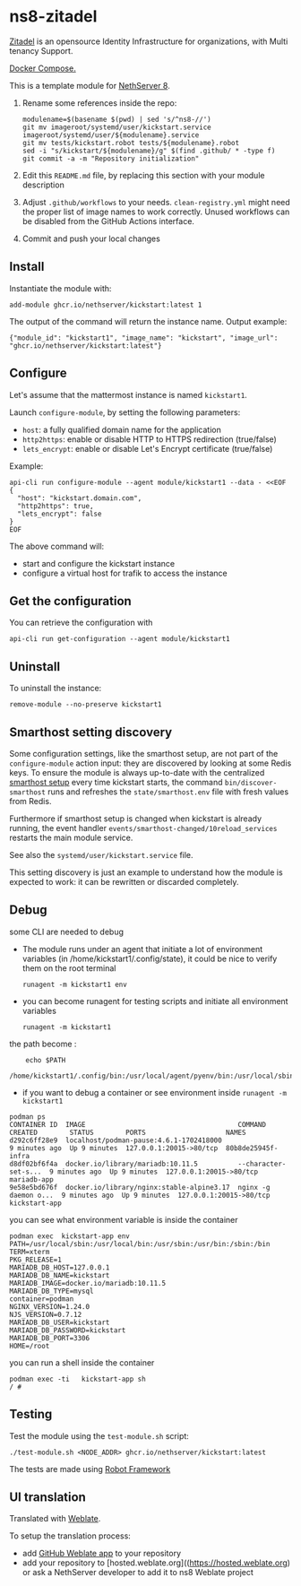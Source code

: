 # ns8-zitadel

[Zitadel](https://zitadel.com/) is an opensource Identity Infrastructure for organizations, with Multi tenancy Support.

[Docker Compose.](https://raw.githubusercontent.com/zitadel/zitadel/main/docs/docs/self-hosting/deploy/docker-compose.yaml)

This is a template module for [NethServer 8](https://github.com/NethServer/ns8-core).

1. Rename some references inside the repo:
   ```
   modulename=$(basename $(pwd) | sed 's/^ns8-//')
   git mv imageroot/systemd/user/kickstart.service imageroot/systemd/user/${modulename}.service
   git mv tests/kickstart.robot tests/${modulename}.robot
   sed -i "s/kickstart/${modulename}/g" $(find .github/ * -type f)
   git commit -a -m "Repository initialization"
   ```

1. Edit this `README.md` file, by replacing this section with your module
   description

1. Adjust `.github/workflows` to your needs. `clean-registry.yml` might
   need the proper list of image names to work correctly. Unused workflows
   can be disabled from the GitHub Actions interface.

1. Commit and push your local changes

## Install

Instantiate the module with:

    add-module ghcr.io/nethserver/kickstart:latest 1

The output of the command will return the instance name.
Output example:

    {"module_id": "kickstart1", "image_name": "kickstart", "image_url": "ghcr.io/nethserver/kickstart:latest"}

## Configure

Let's assume that the mattermost instance is named `kickstart1`.

Launch `configure-module`, by setting the following parameters:
- `host`: a fully qualified domain name for the application
- `http2https`: enable or disable HTTP to HTTPS redirection (true/false)
- `lets_encrypt`: enable or disable Let's Encrypt certificate (true/false)


Example:

```
api-cli run configure-module --agent module/kickstart1 --data - <<EOF
{
  "host": "kickstart.domain.com",
  "http2https": true,
  "lets_encrypt": false
}
EOF
```

The above command will:
- start and configure the kickstart instance
- configure a virtual host for trafik to access the instance

## Get the configuration
You can retrieve the configuration with

```
api-cli run get-configuration --agent module/kickstart1
```

## Uninstall

To uninstall the instance:

    remove-module --no-preserve kickstart1

## Smarthost setting discovery

Some configuration settings, like the smarthost setup, are not part of the
`configure-module` action input: they are discovered by looking at some
Redis keys.  To ensure the module is always up-to-date with the
centralized [smarthost
setup](https://nethserver.github.io/ns8-core/core/smarthost/) every time
kickstart starts, the command `bin/discover-smarthost` runs and refreshes
the `state/smarthost.env` file with fresh values from Redis.

Furthermore if smarthost setup is changed when kickstart is already
running, the event handler `events/smarthost-changed/10reload_services`
restarts the main module service.

See also the `systemd/user/kickstart.service` file.

This setting discovery is just an example to understand how the module is
expected to work: it can be rewritten or discarded completely.

## Debug

some CLI are needed to debug

- The module runs under an agent that initiate a lot of environment variables (in /home/kickstart1/.config/state), it could be nice to verify them
on the root terminal

    `runagent -m kickstart1 env`

- you can become runagent for testing scripts and initiate all environment variables
  
    `runagent -m kickstart1`

 the path become : 
```
    echo $PATH
    /home/kickstart1/.config/bin:/usr/local/agent/pyenv/bin:/usr/local/sbin:/usr/local/bin:/usr/sbin:/usr/bin:/usr/
```

- if you want to debug a container or see environment inside
 `runagent -m kickstart1`
 ```
podman ps
CONTAINER ID  IMAGE                                      COMMAND               CREATED        STATUS        PORTS                    NAMES
d292c6ff28e9  localhost/podman-pause:4.6.1-1702418000                          9 minutes ago  Up 9 minutes  127.0.0.1:20015->80/tcp  80b8de25945f-infra
d8df02bf6f4a  docker.io/library/mariadb:10.11.5          --character-set-s...  9 minutes ago  Up 9 minutes  127.0.0.1:20015->80/tcp  mariadb-app
9e58e5bd676f  docker.io/library/nginx:stable-alpine3.17  nginx -g daemon o...  9 minutes ago  Up 9 minutes  127.0.0.1:20015->80/tcp  kickstart-app
```

you can see what environment variable is inside the container
```
podman exec  kickstart-app env
PATH=/usr/local/sbin:/usr/local/bin:/usr/sbin:/usr/bin:/sbin:/bin
TERM=xterm
PKG_RELEASE=1
MARIADB_DB_HOST=127.0.0.1
MARIADB_DB_NAME=kickstart
MARIADB_IMAGE=docker.io/mariadb:10.11.5
MARIADB_DB_TYPE=mysql
container=podman
NGINX_VERSION=1.24.0
NJS_VERSION=0.7.12
MARIADB_DB_USER=kickstart
MARIADB_DB_PASSWORD=kickstart
MARIADB_DB_PORT=3306
HOME=/root
```

you can run a shell inside the container

```
podman exec -ti   kickstart-app sh
/ # 
```
## Testing

Test the module using the `test-module.sh` script:


    ./test-module.sh <NODE_ADDR> ghcr.io/nethserver/kickstart:latest

The tests are made using [Robot Framework](https://robotframework.org/)

## UI translation

Translated with [Weblate](https://hosted.weblate.org/projects/ns8/).

To setup the translation process:

- add [GitHub Weblate app](https://docs.weblate.org/en/latest/admin/continuous.html#github-setup) to your repository
- add your repository to [hosted.weblate.org]((https://hosted.weblate.org) or ask a NethServer developer to add it to ns8 Weblate project
